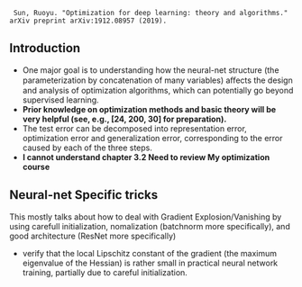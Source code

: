 ` 
Sun, Ruoyu. "Optimization for deep learning: theory and algorithms." arXiv preprint arXiv:1912.08957 (2019).
`

## Introduction
*  One major goal is to understanding how the neural-net structure (the parameterization by concatenation of many variables) aﬀects the design and analysis of optimization algorithms, which can potentially go beyond supervised learning. 
*  **Prior knowledge on optimization methods and basic theory will be very helpful (see, e.g., [24, 200, 30] for preparation).**
*   The test error can be decomposed into representation error, optimization error and generalization error, corresponding to the error caused by each of the three steps. 
* **I cannot understand chapter 3.2 Need to review My optimization course**

## Neural-net Specific tricks
This mostly talks about how to deal with Gradient Explosion/Vanishing by using carefull initialization, nomalization (batchnorm more specifically), and good architecture (ResNet more specifically)

*  verify that the local Lipschitz constant of the gradient (the maximum eigenvalue of the Hessian) is rather small in practical neural network training, partially due to careful initialization. 

